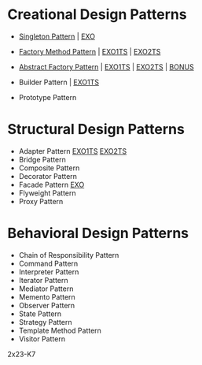 # Creational Design Patterns

- [Singleton Pattern](/ressource/skeleton/index.md) | [EXO](/exo/creational/singleton/index.ts)

- [Factory Method Pattern](/ressource/factoryMethod/index.md) | [EXO1TS](/exo/creational/factoryMethod/1/index.ts) | [EXO2TS](/exo/creational/factoryMethod/2/index.ts)

- [Abstract Factory Pattern](/ressource/abstractFactory/index.md) | [EXO1TS](/exo/creational/abstractFactory/1/index.ts) | [EXO2TS](/exo/creational/abstractFactory/2/index.ts) | [BONUS](/exo/creational/abstractFactory/2/bonus.ts)

- Builder Pattern | [EXO1TS](/exo/creational/builder/index.ts)
- Prototype Pattern
# Structural Design Patterns
- Adapter Pattern [EXO1TS](/exo/structural/adapter/1/index.ts) [EXO2TS](/exo/structural/adapter/2/index.ts)
- Bridge Pattern
- Composite Pattern
- Decorator Pattern
- Facade Pattern [EXO](/exo/structural/facade/index.ts)
- Flyweight Pattern
- Proxy Pattern
# Behavioral Design Patterns
- Chain of Responsibility Pattern
- Command Pattern
- Interpreter Pattern
- Iterator Pattern
- Mediator Pattern
- Memento Pattern
- Observer Pattern
- State Pattern
- Strategy Pattern
- Template Method Pattern
- Visitor Pattern

2x23-K7